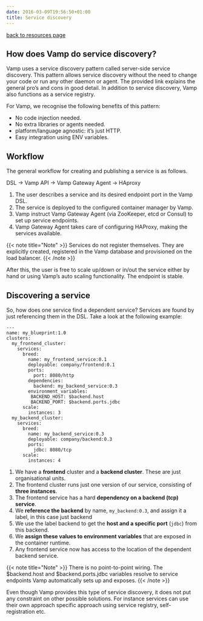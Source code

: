 ```yaml
---
date: 2016-03-09T19:56:50+01:00
title: Service discovery
---
```


[back to resources page](/resources/)

## How does Vamp do service discovery?

Vamp uses a service discovery pattern called server-side service discovery. This pattern allows service discovery without the need to change your code or run any other daemon or agent. The provided link explains the general pro’s and cons in good detail. In addition to service discovery, Vamp also functions as a service registry.

For Vamp, we recognise the following benefits of this pattern:

* No code injection needed.
* No extra libraries or agents needed.
* platform/language agnostic: it’s just HTTP.
* Easy integration using ENV variables.

## Workflow

The general workflow for creating and publishing a service is as follows.

DSL -> Vamp API -> Vamp Gateway Agent -> HAproxy

1. The user describes a service and its desired endpoint port in the Vamp DSL.
2. The service is deployed to the configured container manager by Vamp.
3. Vamp instruct Vamp Gateway Agent (via ZooKeeper, etcd or Consul) to set up service endpoints.
4. Vamp Gateway Agent takes care of configuring HAProxy, making the services available.

{{< note title="Note" >}}
Services do not register themselves. They are explicitly created, registered in the Vamp database and provisioned on the load balancer.
{{< /note >}}

After this, the user is free to scale up/down or in/out the service either by hand or using Vamp’s auto scaling functionality. The endpoint is stable.

## Discovering a service

So, how does one service find a dependent service? Services are found by just referencing them in the DSL. Take a look at the following example:
```
---
name: my_blueprint:1.0
clusters:
  my_frontend_cluster:
    services:
      breed:
        name: my_frontend_service:0.1
        deployable: company/frontend:0.1
        ports:
          port: 8080/http
        dependencies:
          backend: my_backend_service:0.3
        environment_variables:
         BACKEND_HOST: $backend.host
         BACKEND_PORT: $backend.ports.jdbc
      scale:
        instances: 3         
  my_backend_cluster:
    services:
      breed:
        name: my_backend_service:0.3
        deployable: company/backend:0.3
        ports:
          jdbc: 8080/tcp
      scale:
        instances: 4
```

1. We have a __frontend__ cluster and a __backend cluster__. These are just organisational units.
2. The frontend cluster runs just one version of our service, consisting of __three instances__.
3. The frontend service has a hard __dependency on a backend (tcp) service__.
4. We __reference the backend__ by name, `my_backend:0.3`, and assign it a label, in this case just backend
5. We use the label backend to get the __host and a specific port__ (`jdbc`) from this backend.
6. We __assign these values to environment variables__ that are exposed in the container runtime.
7. Any frontend service now has access to the location of the dependent backend service.

{{< note title="Note" >}}
There is no point-to-point wiring. The $backend.host and $backend.ports.jdbc variables resolve to service endpoints Vamp automatically sets up and exposes.
{{< /note >}}

Even though Vamp provides this type of service discovery, it does not put any constraint on other possible solutions. For instance services can use their own approach specific approach using service registry, self-registration etc.